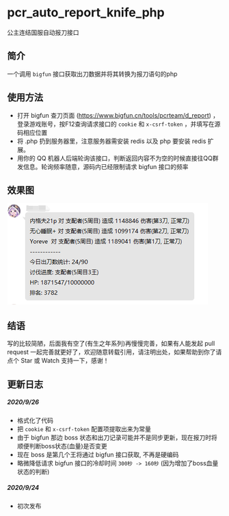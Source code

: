 # pcr_auto_report_knife_php
公主连结国服自动报刀接口

## 简介
一个调用 `bigfun` 接口获取出刀数据并将其转换为报刀语句的php

## 使用方法
- 打开 bigfun 查刀页面 (https://www.bigfun.cn/tools/pcrteam/d_report) ，登录游戏账号，按F12查询请求接口的 `cookie` 和 `x-csrf-token` ，并填写在源码相应位置
- 将 .php 扔到服务器里，注意服务器需安装 redis 以及 php 要安装 redis 扩展。
- 用你的 QQ 机器人后端轮询该接口，判断返回内容不为空的时候直接往QQ群发信息。轮询频率随意，源码内已经限制请求 bigfun 接口的频率


## 效果图
![image](https://github.com/CrazyKidCN/pcr_auto_report_knife_php/blob/master/preview.png)

## 结语
写的比较简陋，后面我有空了(有生之年系列)再慢慢完善，如果有人能发起 pull request 一起完善就更好了，欢迎随意转载引用，请注明出处，如果帮助到你了请点个 Star 或 Watch 支持一下，感谢！


## 更新日志
##### 2020/9/26
- 格式化了代码
- 把 `cookie` 和 `x-csrf-token` 配置项提取出来为常量
- 由于 bigfun 那边 boss 状态和出刀记录可能并不是同步更新，现在报刀时将顺便判断boss状态(血量)是否变更
- 现在 boss 是第几个王将通过 bigfun 接口获取, 不再是硬编码
- 略微降低请求 bigfun 接口的冷却时间 `300秒 -> 160秒` (因为增加了boss血量状态的判断)

##### 2020/9/24
- 初次发布